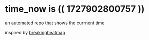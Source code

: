 # time_now is (( 1727902800757 ))

an automated repo that shows the currnent time

inspired by [breakingheatmap](https://github.com/breakingheatmap/breakingheatmap)